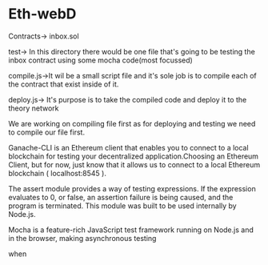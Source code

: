 # Eth-webD
Contracts-> inbox.sol


test-> In this directory there would be one file that's going to be testing the inbox contract using some mocha code(most focussed)


compile.js->It wil be a small script file and it's sole job is to compile each of the contract that exist inside of it.   


deploy.js-> It's purpose is to take the compiled code and deploy it to the theory network

We are working on compiling file first as for deploying and testing we need to compile our file first.


Ganache-CLI is an Ethereum client that enables you to connect to a local blockchain for testing your decentralized application.Choosing an Ethereum Client, but for now, just know that it allows us to connect to a local Ethereum blockchain ( localhost:8545 ).


The assert module provides a way of testing expressions. If the expression evaluates to 0, or false, an assertion failure is being caused, and the program is terminated.
This module was built to be used internally by Node.js.



Mocha is a feature-rich JavaScript test framework running on Node.js and in the browser, making asynchronous testing

when 



                   
                   


